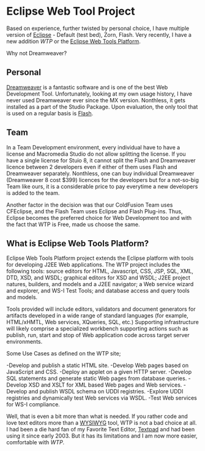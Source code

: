 # Eclipse Web Tool Project

Based on experience, further twisted by personal choice, I have multiple version of [Eclipse](http://www.eclipse.org/) - Default (test bed), Zorn, Flash. Very recently, I have a new addition *WTP* or the [Eclipse Web Tools Platform](http://www.eclipse.org/webtools/).

Why not Dreamweaver?

## Personal

[Dreamweaver](http://www.macromedia.com/software/dreamweaver/) is a fantastic software and is one of the best Web Development Tool. Unfortunately, looking at my own usage history, I have never used Dreamweaver ever since the MX version. Nonthless, it gets installed as a part of the Studio Package. Upon evaluation, the only tool that is used on a regular basis is [Flash](http://www.macromedia.com/software/flash/).


## Team

In a Team Development environment, every individual have to have a license and Macromedia Studio do not allow splitting the license. If you have a single license for Stuio 8, it cannot split the Flash and Dreamweaver licence between 2 developers even if either of them uses Flash and Dreamweaver separately. Nonthless, one can buy individual Dreamweaver (Dreamweaver 8 cost $399) licences for the developers but for a not-so-big Team like ours, it is a considerable price to pay everytime a new developers is added to the team.

Another factor in the decision was that our ColdFusion Team uses CFEclipse, and the Flash Team uses Eclipse and Flash Plug-ins. Thus, Eclipse becomes the preferred choice for Web Development too and with the fact that WTP is Free, made us choose the same.

## What is Eclipse Web Tools Platform?

Eclipse Web Tools Platform project extends the Eclipse platform with tools for developing J2EE Web applications. The WTP project includes the following tools: source editors for HTML, Javascript, CSS, JSP, SQL, XML, DTD, XSD, and WSDL; graphical editors for XSD and WSDL; J2EE project natures, builders, and models and a J2EE navigator; a Web service wizard and explorer, and WS-I Test Tools; and database access and query tools and models.

Tools provided will include editors, validators and document generators for artifacts developed in a wide range of standard languages (for example, HTML/xHMTL, Web services, XQueries, SQL, etc.) Supporting infrastructure will likely comprise a specialized workbench supporting actions such as publish, run, start and stop of Web application code across target server environments.

Some Use Cases as defined on the WTP site;

-Develop and publish a static HTML site.
-Develop Web pages based on JavaScript and CSS.
-Deploy an applet on a given HTTP server.
-Develop SQL statements and generate static Web pages from database queries.
-Develop XSD and XSLT for XML based Web pages and Web services.
-Develop and publish WSDL schema on UDDI registries.
-Explore UDDI registries and dynamically test Web services via WSDL.
-Test Web services for WS-I compliance.

Well, that is even a bit more than what is needed. If you rather code and love text editors more than a [WYSIWYG](http://en.wikipedia.org/wiki/WySiWyG) tool, WTP is not a bad choice at all. I had been a die hard fan of my Favorite Text Editor, [Textpad](http://www.textpad.com/) and had been using it since early 2003. But it has its limitations and I am now more easier, comfortable with *WTP*.
